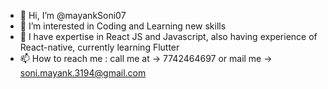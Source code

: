 - 👋 Hi, I’m @mayankSoni07
- 👀 I’m interested in Coding and Learning new skills
- 🌱 I have expertise in React JS and Javascript, also having experience of React-native, currently learning Flutter
- 📫 How to reach me : call me at -> 7742464697 or mail me -> soni.mayank.3194@gmail.com

<!---
mayankSoni07/mayankSoni07 is a ✨ special ✨ repository because its `README.md` (this file) appears on your GitHub profile.
You can click the Preview link to take a look at your changes.
--->
